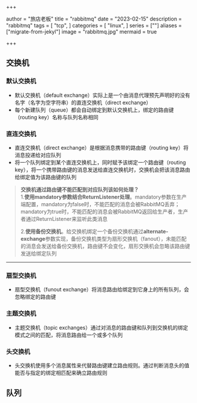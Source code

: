 +++

author = "旅店老板"
title = "rabbitmq"
date = "2023-02-15"
description = "rabbitmq"
tags = [
	"tcp",
]
categories = [
    "linux",
]
series = [""]
aliases = ["migrate-from-jekyl"]
image = "rabbitmq.jpg"
mermaid = true

+++
## 交换机
### 默认交换机
* 默认交换机（default exchange）实际上是一个由消息代理预先声明好的没有名字（名字为空字符串）的直连交换机（direct exchange）
* 每个新建队列（queue）都会自动绑定到默认交换机上，绑定的路由键（routing key）名称与队列名称相同
### 直连交换机
* 直连交换机（direct exchange）是根据消息携带的路由键（routing key）将消息投递给对应队列
* 将一个队列绑定到某个直连交换机上，同时赋予该绑定一个路由键（routing key），将一个携带路由键的消息发送给直连交换机时，交换机会把该消息路由给绑定值为该路由键的队列
> **交换机通过路由键不能匹配到对应队列该如何处理？**  
> 1.**使用mandatory参数结合ReturnListener处理**。mandatory参数在生产端配置，mandatory为false时，不能匹配的消息会被RabbitMQ丢弃；
> mandatory为true时，不能匹配的消息会被RabbitMQ返回给生产者，生产者通过ReturnListener来监听此类消息  
> 
> 2.**使用备份交换机**。给交换机绑定一个备份交换机通过**alternate-exchange**参数实现，备份交换机类型为扇形交换机（fanout），未能匹配的消息会发送给备份交换机，路由键不会变化，扇形交换机会忽略该路由键发送给绑定队列
***
### 扇型交换机
* 扇型交换机（funout exchange）将消息路由给绑定到它身上的所有队列，会忽略绑定的路由键
### 主题交换机
* 主题交换机（topic exchanges）通过对消息的路由键和队列到交换机的绑定模式之间的匹配，将消息路由给一个或多个队列
### 头交换机
* 头交换机使用多个消息属性来代替路由键建立路由规则。通过判断消息头的值能否与指定的绑定相匹配来确立路由规则
## 队列
